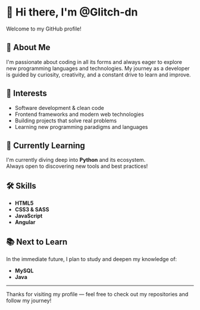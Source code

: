 # 👋 Hi there, I'm @Glitch-dn

Welcome to my GitHub profile!

## 🚀 About Me

I'm passionate about coding in all its forms and always eager to explore new programming languages and technologies. My journey as a developer is guided by curiosity, creativity, and a constant drive to learn and improve.

## 👀 Interests

- Software development & clean code
- Frontend frameworks and modern web technologies  
- Building projects that solve real problems  
- Learning new programming paradigms and languages

## 🌱 Currently Learning

I'm currently diving deep into **Python** and its ecosystem.  
Always open to discovering new tools and best practices!

## 🛠️ Skills

- **HTML5**  
- **CSS3 & SASS**  
- **JavaScript**
- **Angular**

## 📚 Next to Learn

In the immediate future, I plan to study and deepen my knowledge of:

- **MySQL**
- **Java**

---

Thanks for visiting my profile — feel free to check out my repositories and follow my journey!
